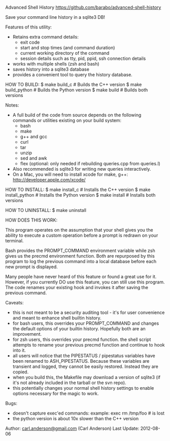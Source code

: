 Advanced Shell History         https://github.com/barabo/advanced-shell-history


Save your command line history in a sqlite3 DB!


Features of this utility:
  * Retains extra command details:
    * exit code
    * start and stop times (and command duration)
    * current working directory of the command
    * session details such as tty, pid, ppid, ssh connection details
  * works with multiple shells (zsh and bash)
  * saves history into a sqlite3 database
  * provides a convenient tool to query the history database.


HOW TO BUILD:
  $ make build_c       # Builds the C++ version
  $ make build_python  # Builds the Python version
  $ make build         # Builds both versions

Notes:
  * A full build of the code from source depends on the following commands
    or utilities existing on your build system:
      - bash
      - make
      - g++ and gcc
      - curl
      - tar
      - unzip
      - sed and awk
      - flex (optional: only needed if rebuilding queries.cpp from queries.l)
  * Also recommended is sqlite3 for writing new queries interactively.
  * On a Mac, you will need to install xcode for make, g++:
      http://developer.apple.com/xcode/


HOW TO INSTALL:
  $ make install_c       # Installs the C++ version
  $ make install_python  # Installs the Python version
  $ make install         # Installs both versions


HOW TO UNINSTALL:
  $ make uninstall


HOW DOES THIS WORK:

This program operates on the assumption that your shell gives you the ability
to execute a custom operation before a prompt is redrawn on your terminal.

Bash provides the PROMPT_COMMAND environment variable while zsh gives us the
precmd environment function.  Both are repurposed by this program to log the
previous command into a local database before each new prompt is displayed.

Many people have never heard of this feature or found a great use for it.
However, if you currently DO use this feature, you can still use this program.
The code renames your existing hook and invokes it after saving the previous
command.


Caveats:
  * this is not meant to be a security auditing tool - it's for user
    convenience and meant to enhance shell builtin history.
  * for bash users, this overrides your PROMPT_COMMAND and changes the 
    default options of your builtin history.  Hopefully both are an 
    improvement.
  * for zsh users, this overrides your precmd function.  the shell script
    attempts to rename your previous precmd function and continue to hook
    into it.
  * all users will notice that the PIPESTATUS / pipestatus variables have
    been renamed to ASH_PIPESTATUS.  Because these variables are transient
    and logged, they cannot be easily restored.  Instead they are copied.
  * when you build this, the Makefile may download a version of sqlite3
    (if it's not already included in the tarball or the svn repo).
  * this potentially changes your normal shell history settings to enable
    options necessary for the magic to work.

Bugs:
  * doesn't capture exec'ed commands: example: exec rm /tmp/foo # is lost
  * the python version is about 10x slower than the C++ version

Author: carl.anderson@gmail.com (Carl Anderson)
Last Update: 2012-08-06
